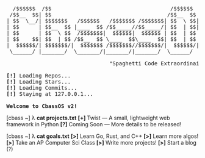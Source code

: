 <pre>
  /$$$$$$  /$$                                     /$$$$$$   /$$$$$$                    /$$$$$$ 
 /$$__  $$| $$                                    /$$__  $$ /$$__  $$                  /$$__  $$
| $$  \__/| $$$$$$$   /$$$$$$   /$$$$$$$ /$$$$$$$| $$  \ $$| $$  \__/       /$$    /$$|__/  \ $$
| $$      | $$__  $$ |____  $$ /$$_____//$$_____/| $$  | $$|  $$$$$$       |  $$  /$$/  /$$$$$$/
| $$      | $$  \ $$  /$$$$$$$|  $$$$$$|  $$$$$$ | $$  | $$ \____  $$       \  $$/$$/  /$$____/ 
| $$    $$| $$  | $$ /$$__  $$ \____  $$\____  $$| $$  | $$ /$$  \ $$        \  $$$/  | $$      
|  $$$$$$/| $$$$$$$/|  $$$$$$$ /$$$$$$$//$$$$$$$/|  $$$$$$/|  $$$$$$/         \  $/   | $$$$$$$$
 \______/ |_______/  \_______/|_______/|_______/  \______/  \______/           \_/    |________/   

                                "Spaghetti Code Extraordinaire(™)"     

<strong>[!]</strong> Loading Repos...
<strong>[!]</strong> Loading Stars...
<strong>[!]</strong> Loading Commits...
<strong>[!]</strong> Staying at 127.0.0.1...

<strong>Welcome to CbassOS v2!</strong>
</pre>

[cbass ~] λ <strong>cat projects.txt</strong>
<strong>[+]</strong> Twist — A small, lightweight web framework in Python
<strong>[?]</strong> Coming Soon — More details to be released!

[cbass ~] λ <strong>cat goals.txt</strong>
<strong>[>]</strong> Learn Go, Rust, and C++
<strong>[>]</strong> Learn more algos!
<strong>[>]</strong> Take an AP Computer Sci Class
<strong>[>]</strong> Write more projects!
<strong>[>]</strong> Start a blog (?)
</pre>
